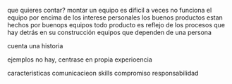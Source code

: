 que quieres contar?
montar un equipo es dificil
a veces no funciona
el equipo por encima de los interese personales
los buenos productos estan hechos por buenops equipos
todo producto es reflejo de los procesos que hay detrás en su construcción
equipos que dependen de una persona

cuenta una historia

ejemplos
no hay, centrase en propia experioencia

caracteristicas
comunicacieon
skills
compromiso
responsabilidad

